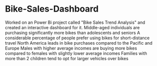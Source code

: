 # Bike-Sales-Dashboard
Worked on an Power Bi project called "Bike Sales Trend Analysis" and created an interactive dashboard for it.
Middle-aged individuals are purchasing significantly more bikes than adolescents and seniors
A considerable percentage of people prefer using bikes for short-distance travel
North America leads in bike purchases compared to the Pacific and Europe
Males with higher average incomes are buying more bikes compared to females with slightly lower average incomes
Families with more than 2 children tend to opt for larger vehicles over bikes
